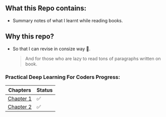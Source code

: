 ## What this Repo contains:
- Summary notes of what I learnt while reading books.

## Why this repo?
- So that I can revise in consize way 🥱.
  >  And for those who are lazy to read tons of paragraphs written on book. 

### Practical Deep Learning For Coders Progress:
| Chapters     | Status |
|---------------|--------|
| [Chapter 1](/Practical%20Deep%20Learning%20For%20Coders/Chapter1.ipynb) | ✅ |
| [Chapter 2](/Practical%20Deep%20Learning%20For%20Coders/Chapter_2.ipynb)| ✅ |


